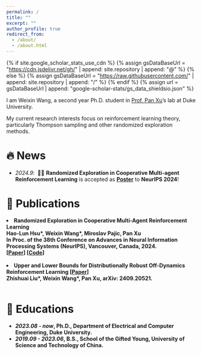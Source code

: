 ```yaml
---
permalink: /
title: ""
excerpt: ""
author_profile: true
redirect_from: 
  - /about/
  - /about.html
---
```


{% if site.google_scholar_stats_use_cdn %}
{% assign gsDataBaseUrl = "https://cdn.jsdelivr.net/gh/" | append: site.repository | append: "@" %}
{% else %}
{% assign gsDataBaseUrl = "https://raw.githubusercontent.com/" | append: site.repository | append: "/" %}
{% endif %}
{% assign url = gsDataBaseUrl | append: "google-scholar-stats/gs_data_shieldsio.json" %}

<span class='anchor' id='about-me'></span>

I am Weixin Wang, a second year Ph.D. student in [Prof. Pan Xu](https://panxulab.github.io/)’s lab at Duke University. 

My current research interests focus on reinforcement learning theory, particularly Thompson sampling and other randomized exploration methods.

<!-- I have published more than 100 papers at the top international AI conferences with total <a href='https://scholar.google.com/citations?user=DhtAFkwAAAAJ'>google scholar citations <strong><span id='total_cit'>260000+</span></strong></a> (You can also use google scholar badge <a href='https://scholar.google.com/citations?user=DhtAFkwAAAAJ'><img src="https://img.shields.io/endpoint?url={{ url | url_encode }}&logo=Google%20Scholar&labelColor=f6f6f6&color=9cf&style=flat&label=citations"></a>). -->


# 🔥 News
- *2024.9*: &nbsp;🎉🎉 **Randomized Exploration in Cooperative Multi-agent Reinforcement Learning** is accepted as [**Poster**](https://nips.cc/virtual/2024/poster/96449) to **NeurIPS 2024**!
<!-- - *2022.02*: &nbsp;🎉🎉 Lorem ipsum dolor sit amet, consectetur adipiscing elit. Vivamus ornare aliquet ipsum, ac tempus justo dapibus sit amet.  -->

# 📝 Publications 

<!-- <div class='paper-box'><div class='paper-box-image'><div><div class="badge">CVPR 2016</div><img src='images/500x300.png' alt="sym" width="100%"></div></div> -->
<!-- <div class='paper-box-text' markdown="1"> -->

<li><span class="paper-title"><b>Randomized Exploration in Cooperative Multi-Agent Reinforcement Learning<b></span> <br>
  Hao-Lun Hsu*, <b>Weixin Wang*</b>, Miroslav Pajic, Pan Xu<br>
  <span class="publisher">In Proc. of the 38th Conference on Advances in Neural Information Processing Systems (<b>NeurIPS</b>), Vancouver, Canada, 2024.</span><br>
  [<a href="https://arxiv.org/abs/2404.10728">Paper</a>] [<a href="https://github.com/panxulab/MARL-CoopTS">Code</a>]
</li><br>

<li><span class="paper-title"><b>Upper and Lower Bounds for Distributionally Robust Off-Dynamics Reinforcement Learning</b></span> [<a href="https://arxiv.org/abs/2409.20521">Paper</a>]<br>
    Zhishuai Liu*, <b>Weixin Wang*</b>, Pan Xu, <span class="publisher">arXiv: 2409.20521.</span><br>  
  </li><br>

  
<!-- - **Randomized Exploration in Cooperative Multi-Agent Reinforcement Learning** [[Paper]](https://arxiv.org/abs/2404.10728) Hao-Lun Hsu*, **Weixin Wang***, Miroslav Pajic, Pan Xu -->

<!-- [Deep Residual Learning for Image Recognition](https://openaccess.thecvf.com/content_cvpr_2016/papers/He_Deep_Residual_Learning_CVPR_2016_paper.pdf) -->

<!-- **Kaiming He**, Xiangyu Zhang, Shaoqing Ren, Jian Sun -->

<!-- [**Project**](https://scholar.google.com/citations?view_op=view_citation&hl=zh-CN&user=DhtAFkwAAAAJ&citation_for_view=DhtAFkwAAAAJ:ALROH1vI_8AC) <strong><span class='show_paper_citations' --> <!--<!--<!-<!-- data='DhtAFkwAAAAJ:ALROH1vI_8AC'></span></strong> -->
<!-- - Lorem ipsum dolor sit amet, consectetur adipiscing elit. Vivamus ornare aliquet ipsum, ac tempus justo dapibus sit amet. -->
<!-- </div> -->
<!-- </div> -->

<!-- - [Lorem ipsum dolor sit amet, consectetur adipiscing elit. Vivamus ornare aliquet ipsum, ac tempus justo dapibus sit amet](https://github.com), A, B, C, **CVPR 2020** -->

<!-- # 🎖 Honors and Awards -->
<!-- - *2021.10* Lorem ipsum dolor sit amet, consectetur adipiscing elit. Vivamus ornare aliquet ipsum, ac tempus justo dapibus sit amet. -->
<!-- - *2021.09* Lorem ipsum dolor sit amet, consectetur adipiscing elit. Vivamus ornare aliquet ipsum, ac tempus justo dapibus sit amet. -->

# 📖 Educations
- *2023.08 - now*, Ph.D., Department of Electrical and Computer Engineering, Duke University. 
- *2019.09 - 2023.06*, B.S., School of the Gifted Young, University of Science and Technology of China.

<!-- # 💬 Invited Talks -->
<!-- - *2021.06*, Lorem ipsum dolor sit amet, consectetur adipiscing elit. Vivamus ornare aliquet ipsum, ac tempus justo dapibus sit amet. -->
<!-- - *2021.03*, Lorem ipsum dolor sit amet, consectetur adipiscing elit. Vivamus ornare aliquet ipsum, ac tempus justo dapibus sit amet.  \| [\[video\]](https://github.com/) -->

<!-- # 💻 Internships -->
<!-- - *2019.05 - 2020.02*, [Lorem](https://github.com/), China. -->
